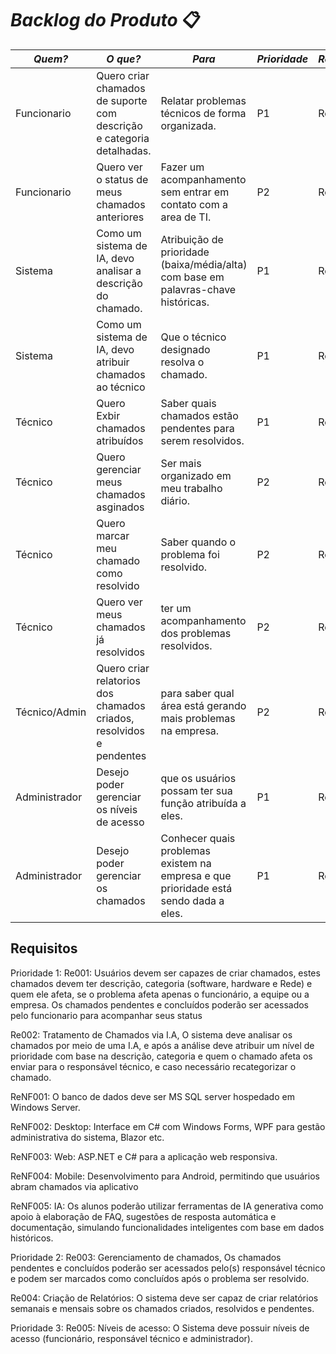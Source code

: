 # *Backlog do Produto* 📋

|*Quem?*        | *O que?*                                                              |*Para*                                                                                | *Prioridade* | *Requisitos*         | *Status*      |
|---------------|-----------------------------------------------------------------------|--------------------------------------------------------------------------------------|--------------|----------------------|---------------| 
|Funcionario    | Quero criar chamados de suporte com descrição e categoria detalhadas. | Relatar problemas técnicos de forma organizada.                                      |P1            |Re 001                |Concluído ✅ |
|Funcionario    | Quero ver o status de meus chamados anteriores                        | Fazer um acompanhamento sem entrar em contato com a area de TI.                      |P2            |Re 001                |Concluído ✅|
|Sistema        | Como um sistema de IA, devo analisar a descrição do chamado.          | Atribuição de prioridade (baixa/média/alta) com base em palavras-chave históricas.   |P1            |Re 002                |Em andamento ⏳| 
|Sistema        | Como um sistema de IA, devo atribuir chamados ao técnico              | Que o técnico designado resolva o chamado.                                           |P1            |Re 002                |Em andamento ⏳| 
|Técnico        | Quero Exbir chamados atribuídos                                       | Saber quais chamados estão pendentes para serem resolvidos.                          |P1            |Re 003                |Concluído ✅|
|Técnico        | Quero gerenciar meus chamados asginados                               | Ser mais organizado em meu trabalho diário.                                          |P2            |Re 003                |Concluído ✅|
|Técnico        | Quero marcar meu chamado como resolvido                               | Saber quando o problema foi resolvido.                                               |P2            |Re 003                |Concluído ✅|
|Técnico        | Quero ver meus chamados já resolvidos                                 | ter um acompanhamento dos problemas resolvidos.                                      |P2            |Re 005                |Concluído ✅| 
|Técnico/Admin  | Quero criar relatorios dos chamados criados, resolvidos e pendentes   | para saber qual área está gerando mais problemas na empresa.                         |P2            |Re 004                |Em andamento ⏳|
|Administrador  | Desejo poder gerenciar os níveis de acesso                            | que os usuários possam ter sua função atribuída a eles.                              |P1            |Re 005                |Concluído ✅|
|Administrador  | Desejo poder gerenciar os chamados                                    | Conhecer quais problemas existem na empresa e que prioridade está sendo dada a eles. |P1            |Re 003                |Em andamento ⏳|
  

## Requisitos 

Prioridade 1: 
Re001: Usuários devem ser capazes de criar chamados, estes chamados devem ter descrição, categoria (software, hardware e Rede) e quem  ele afeta, se o problema afeta apenas o funcionário, a equipe ou a empresa. Os chamados pendentes e concluídos poderão ser acessados pelo funcionario para acompanhar seus status
 
Re002: Tratamento de Chamados via I.A, O sistema deve analisar os chamados por meio de uma I.A, e após a análise deve atribuir um nível de prioridade com base na descrição, categoria e quem o chamado afeta os enviar para o responsável técnico, e caso necessário recategorizar o chamado.

ReNF001: O banco de dados deve ser MS SQL server hospedado em Windows Server.

ReNF002: Desktop: Interface em C# com Windows Forms, WPF para gestão administrativa do sistema, Blazor etc.

ReNF003: Web: ASP.NET e C# para a aplicação web responsiva.

ReNF004: Mobile: Desenvolvimento para Android, permitindo que usuários abram chamados via aplicativo

ReNF005: IA: Os alunos poderão utilizar ferramentas de IA generativa como apoio à elaboração de FAQ, sugestões de resposta automática e documentação, simulando funcionalidades inteligentes com base em dados históricos.

Prioridade 2: 
Re003: Gerenciamento de chamados, Os chamados pendentes e concluídos poderão ser acessados pelo(s) responsável técnico e podem ser marcados como concluídos após o problema ser resolvido.

Re004: Criação de Relatórios: O sistema deve ser capaz de criar relatórios semanais e mensais sobre os chamados criados, resolvidos e pendentes.

Prioridade 3: 
Re005: Níveis de acesso: O Sistema deve possuir níveis de acesso (funcionário, responsável técnico e administrador).

